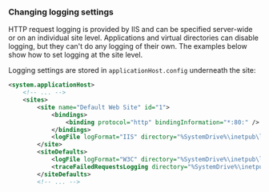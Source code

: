 ### Changing logging settings

HTTP request logging is provided by IIS and can be specified server-wide or on an individual site level. Applications and virtual directories can disable logging, but they can't do any logging of their own. The examples below show how to set logging at the site level. 

Logging settings are stored in `applicationHost.config` underneath the site:

```xml
<system.applicationHost>
    <!-- ... -->
    <sites>
        <site name="Default Web Site" id="1">
            <bindings>
                <binding protocol="http" bindingInformation="*:80:" />
            </bindings>
            <logFile logFormat="IIS" directory="%SystemDrive%\inetpub\logs\LogFiles1" period="Hourly" />
        </site>
        <siteDefaults>
            <logFile logFormat="W3C" directory="%SystemDrive%\inetpub\logs\LogFiles" />
            <traceFailedRequestsLogging directory="%SystemDrive%\inetpub\logs\FailedReqLogFiles" />
        </siteDefaults>
        <!-- ... -->
```